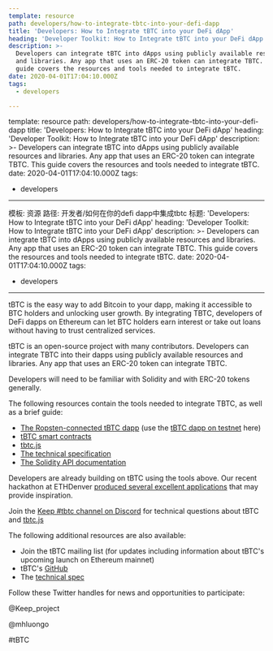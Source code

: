 ```yaml
---
template: resource
path: developers/how-to-integrate-tbtc-into-your-defi-dapp
title: 'Developers: How to Integrate tBTC into your DeFi dApp'
heading: 'Developer Toolkit: How to Integrate tBTC into your DeFi dApp'
description: >-
  Developers can integrate tBTC into dApps using publicly available resources
  and libraries. Any app that uses an ERC-20 token can integrate TBTC. This
  guide covers the resources and tools needed to integrate tBTC.
date: 2020-04-01T17:04:10.000Z
tags:
  - developers

---
```

template: resource
path: developers/how-to-integrate-tbtc-into-your-defi-dapp
title: 'Developers: How to Integrate tBTC into your DeFi dApp'
heading: 'Developer Toolkit: How to Integrate tBTC into your DeFi dApp'
description: >-
  Developers can integrate tBTC into dApps using publicly available resources
  and libraries. Any app that uses an ERC-20 token can integrate TBTC. This
  guide covers the resources and tools needed to integrate tBTC.
date: 2020-04-01T17:04:10.000Z
tags:
  - developers

---
模板: 资源
路径: 开发者/如何在你的defi dapp中集成tbtc
标题: 'Developers: How to Integrate tBTC into your DeFi dApp'
heading: 'Developer Toolkit: How to Integrate tBTC into your DeFi dApp'
description: >-
  Developers can integrate tBTC into dApps using publicly available resources
  and libraries. Any app that uses an ERC-20 token can integrate TBTC. This
  guide covers the resources and tools needed to integrate tBTC.
date: 2020-04-01T17:04:10.000Z
tags:
  - developers
---
tBTC is the easy way to add Bitcoin to your dapp, making it accessible to BTC holders and unlocking user growth. By integrating TBTC, developers of DeFi dapps on Ethereum can let BTC holders earn interest or take out loans without having to trust centralized services.

tBTC is an open-source project with many contributors. Developers can integrate TBTC into their dapps using publicly available resources and libraries. Any app that uses an ERC-20 token can integrate TBTC.

Developers will need to be familiar with Solidity and with ERC-20 tokens generally.

The following resources contain the tools needed to integrate TBTC, as well as a brief guide:

- [The Ropsten-connected tBTC dapp](https://github.com/keep-network/tbtc-dapp) (use the [tBTC dapp on testnet](https://dapp.test.tbtc.network/) here)
- [tBTC smart contracts](https://github.com/keep-network/tbtc)
- [tbtc.js](https://github.com/keep-network/tbtc.js)
- [The technical specification](http://docs.keep.network/tbtc/)
- [The Solidity API documentation](http://docs.keep.network/tbtc/solidity/)

Developers are already building on tBTC using the tools above. Our recent hackathon at ETHDenver [produced several excellent applications](https://blog.keep.network/bitcoin-earn-wins-ethdenver-tbtc-hackathon-prize-5233ce805468) that may provide inspiration.

Join the [Keep #tbtc channel on Discord](https://discord.gg/wYezN7v) for technical questions about tBTC and [tbtc.js](https://tbtc.network/news/2020-02-14-announcing-tbtc-js)

The following additional resources are also available:

- Join the tBTC mailing list (for updates including information about tBTC&#39;s upcoming launch on Ethereum mainnet)
- tBTC&#39;s [GitHub](https://github.com/keep-network/tbtc)
- The [technical spec](http://docs.keep.network/tbtc/index.pdf)

Follow these Twitter handles for news and opportunities to participate:

@Keep\_project

@mhluongo

\#tBTC
